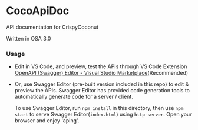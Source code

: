 # CocoApiDoc
API documentation for CrispyCoconut

Written in OSA 3.0

### Usage

- Edit in VS Code, and preview, test the APIs through VS Code Extension [OpenAPI (Swagger) Editor - Visual Studio Marketplace](https://marketplace.visualstudio.com/items?itemName=42Crunch.vscode-openapi)(Recommended)

- Or, use Swagger Editor (pre-built version included in this repo) to edit & preview the APIs. Swagger Editor has provided code generation tools to automatically generate code for a server / client.

  To use Swagger Editor, run `npm install` in this directory, then use `npm start` to serve Swagger Editor(`index.html`) using `http-server`. Open your browser and enjoy 'aping'.

